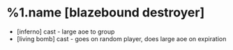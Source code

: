 %1.name [blazebound destroyer]
=======
- [inferno] cast - large aoe to group
- [living bomb] cast - goes on random player, does large aoe on expiration